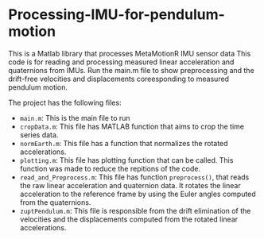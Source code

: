 # Processing-IMU-for-pendulum-motion
This is a Matlab library that processes MetaMotionR IMU sensor data 
This code is for reading and processing measured linear acceleration and quaternions from IMUs. Run the main.m file to show preprocessing and the drift-free velocities and displacements coreesponding to measured pendulum motion.

The project has the following files:
- `main.m`: This is the main file to run
- `cropData.m`: This file has MATLAB function that aims to crop the time series data.
- `normEarth.m`: This file has a function that normalizes the rotated accelerations.
- `plotting.m`: This file has plotting function that can be called. This function was made to reduce the repitions of the code.
- `read_and_Preprocess.m`: This file has function `preprocess()`, that reads the raw linear acceleration and quaternion data. It rotates the linear acceleration to the reference frame by using the Euler angles computed from the quaternions.
- `zuptPendulum.m`: This file is responsible from the drift elimination of the velocities and the displacements computed from the rotated linear accelerations.
